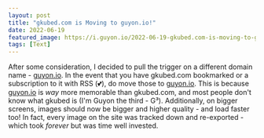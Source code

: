 ```yaml
---
layout: post
title: "gkubed.com is Moving to guyon.io!"
date: 2022-06-19
featured_image: https://i.guyon.io/2022-06-19-gkubed.com-is-moving-to-guyon.io/IMG_8792-1400.jpg
tags: [Text]
---
```


After some consideration, I decided to pull the trigger on a different domain name - [guyon.io](https://guyon.io). In the event that you have gkubed.com bookmarked or a subscription to it with RSS (💕), do move those to [guyon.io](https://guyon.io). This is because [guyon.io](https://guyon.io) is *way* more memorable than gkubed.com, and most people don't know what gkubed is (I'm Guyon the third - G³). Additionally, on bigger screens, images should now be bigger and higher quality - and load faster too! In fact, every image on the site was tracked down and re-exported - which took *forever* but was time well invested.